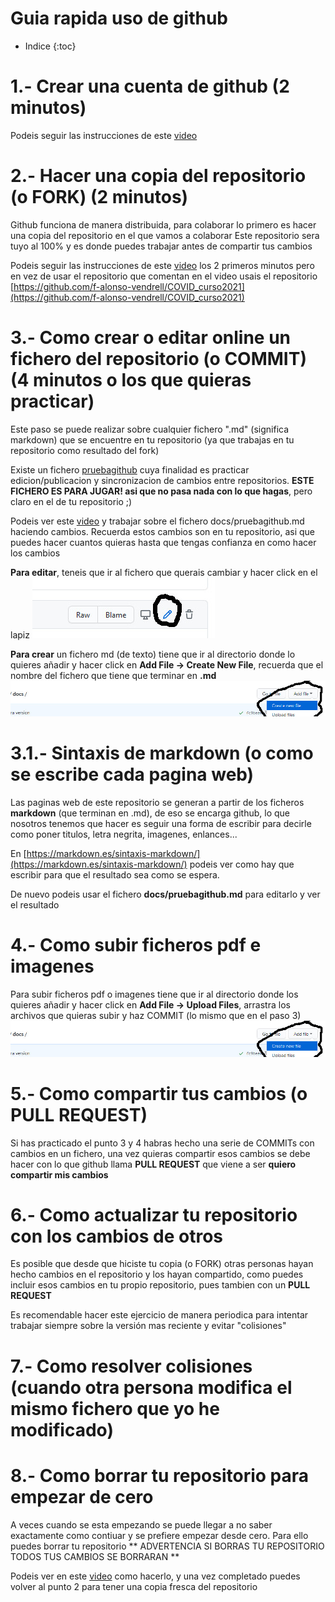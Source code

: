 # Guia rapida uso de github 
* Indice
{:toc}

# 1.- Crear una cuenta de github (2 minutos)

Podeis seguir las instrucciones de este [video](https://www.youtube.com/watch?v=kU31qRwz27c)

# 2.- Hacer una copia del repositorio (o FORK) (2 minutos)

Github funciona de manera distribuida, para colaborar lo primero es hacer una copia del repositorio en el que vamos a colaborar
Este repositorio sera tuyo al 100% y es donde puedes trabajar antes de compartir tus cambios

Podeis seguir las instrucciones de este [video](https://www.youtube.com/watch?v=zyT0sl3-kxE) los 2 primeros minutos pero en vez de usar el repositorio que comentan en el video usais el repositorio [https://github.com/f-alonso-vendrell/COVID_curso2021](https://github.com/f-alonso-vendrell/COVID_curso2021) 

# 3.- Como crear o editar online un fichero del repositorio (o COMMIT) (4 minutos o los que quieras practicar)

Este paso se puede realizar sobre cualquier fichero ".md" (significa markdown) que se encuentre en tu repositorio (ya que trabajas en tu repositorio como resultado del fork)

Existe un fichero [pruebagithub](https://github.com/f-alonso-vendrell/COVID_curso2021/blob/master/docs/pruebagithub.md) cuya finalidad es practicar edicion/publicacion y sincronizacion de cambios entre repositorios. **ESTE FICHERO ES PARA JUGAR! asi que no pasa nada con lo que hagas**, pero claro en el de tu repositorio ;)

Podeis ver este [video](https://es.linkedin.com/learning/github-para-programadores/editar-archivos-en-github) y trabajar sobre el fichero docs/pruebagithub.md haciendo cambios. Recuerda estos cambios son en tu repositorio, asi que puedes hacer cuantos quieras hasta que tengas confianza en como hacer los cambios

**Para editar**, teneis que ir al fichero que querais cambiar y hacer click en el lapiz
![editarfichero](images/editarfichero.jpg "Hacer click en el lapiz para editar")

**Para crear** un fichero md (de texto) tiene que ir al directorio donde lo quieres añadir y hacer click en **Add File -> Create New File**, recuerda que el nombre del fichero que tiene que terminar en **.md**
![crearfichero](images/crearficheromd.jpg "Navegar al directorio y hacer click en Add File despues en Create New File")

# 3.1.- Sintaxis de markdown (o como se escribe cada pagina web)

Las paginas web de este repositorio se generan a partir de los ficheros **markdown** (que terminan en .md), de eso se encarga github, lo que nosotros tenemos que hacer es seguir una forma de escribir para decirle como poner titulos, letra negrita, imagenes, enlances...

En [https://markdown.es/sintaxis-markdown/](https://markdown.es/sintaxis-markdown/) podeis ver como hay que escribir para que el resultado sea como se espera.

De nuevo podeis usar el fichero **docs/pruebagithub.md** para editarlo y ver el resultado

# 4.- Como subir ficheros pdf e imagenes

Para subir ficheros pdf o imagenes tiene que ir al directorio donde los quieres añadir y hacer click en **Add File -> Upload Files**, arrastra los archivos que quieras subir y haz COMMIT (lo mismo que en el paso 3)
![crearfichero](images/crearficheromd.jpg "Navegar al directorio y hacer click en Add File despues en Upload Files")

# 5.- Como compartir tus cambios (o PULL REQUEST)

Si has practicado el punto 3 y 4 habras hecho una serie de COMMITs con cambios en un fichero, una vez quieras compartir esos cambios se debe hacer con lo que github llama **PULL REQUEST** que viene a ser **quiero compartir mis cambios**

# 6.- Como actualizar tu repositorio con los cambios de otros

Es posible que desde que hiciste tu copia (o FORK) otras personas hayan hecho cambios en el repositorio y los hayan compartido, como puedes incluir esos cambios en tu propio repositorio, pues tambien con un **PULL REQUEST**

Es recomendable hacer este ejercicio de manera periodica para intentar trabajar siempre sobre la versión mas reciente y evitar "colisiones"

# 7.- Como resolver colisiones (cuando otra persona modifica el mismo fichero que yo he modificado)

# 8.- Como borrar tu repositorio para empezar de cero

A veces cuando se esta empezando se puede llegar a no saber exactamente como contiuar y se prefiere empezar desde cero. Para ello puedes borrar tu repositorio
** ADVERTENCIA SI BORRAS TU REPOSITORIO TODOS TUS CAMBIOS SE BORRARAN **

Podeis ver en este [video](https://www.youtube.com/watch?v=9IvDYugm18Y) como hacerlo, y una vez completado puedes volver al punto 2 para tener una copia fresca del repositorio
